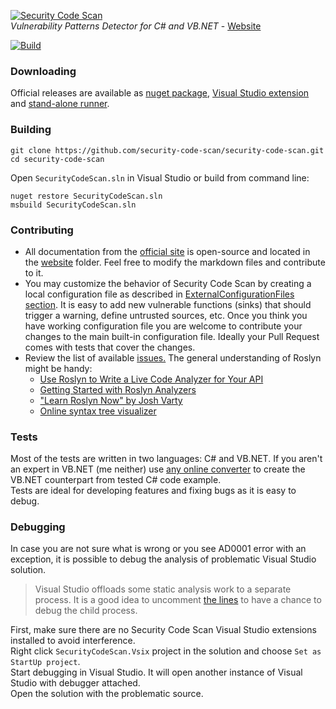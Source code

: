 [![Security Code Scan](website/images/logo.png)](https://security-code-scan.github.io)  
*Vulnerability Patterns Detector for C# and VB.NET* - [Website](https://security-code-scan.github.io)  



[![Build](https://github.com/security-code-scan/security-code-scan/actions/workflows/ci.yml/badge.svg)](https://github.com/security-code-scan/security-code-scan/actions/workflows/ci.yml)

### Downloading
Official releases are available as [nuget package](https://www.nuget.org/packages/SecurityCodeScan.VS2019/), [Visual Studio extension](https://marketplace.visualstudio.com/items?itemName=JaroslavLobacevski.SecurityCodeScanVS2019) and [stand-alone runner](https://www.nuget.org/packages/security-scan/).  

### Building
```
git clone https://github.com/security-code-scan/security-code-scan.git
cd security-code-scan
```
Open `SecurityCodeScan.sln` in Visual Studio or build from command line:
```
nuget restore SecurityCodeScan.sln
msbuild SecurityCodeScan.sln
```

### Contributing
* All documentation from the [official site](https://security-code-scan.github.io) is open-source and located in the [website](https://github.com/security-code-scan/security-code-scan/tree/vs2019/website) folder. Feel free to modify the markdown files and contribute to it.
* You may customize the behavior of Security Code Scan by creating a local configuration file as described in [ExternalConfigurationFiles section](https://security-code-scan.github.io/#ExternalConfigurationFiles). It is easy to add new vulnerable functions (sinks) that should trigger a warning, define untrusted sources, etc. Once you think you have working configuration file you are welcome to contribute your changes to the main built-in configuration file. Ideally your Pull Request comes with tests that cover the changes.
* Review the list of available [issues.](https://github.com/security-code-scan/security-code-scan/issues) The general understanding of Roslyn might be handy:
  - [Use Roslyn to Write a Live Code Analyzer for Your API](https://docs.microsoft.com/en-us/archive/msdn-magazine/2014/special-issue/csharp-and-visual-basic-use-roslyn-to-write-a-live-code-analyzer-for-your-api)
  - [Getting Started with Roslyn Analyzers](https://docs.microsoft.com/en-us/visualstudio/extensibility/getting-started-with-roslyn-analyzers?view=vs-2015&redirectedfrom=MSDN)
  - ["Learn Roslyn Now" by Josh Varty](https://joshvarty.com/learn-roslyn-now/)
  - [Online syntax tree visualizer](https://sharplab.io/)

### Tests
Most of the tests are written in two languages: C# and VB.NET. If you aren't an expert in VB.NET (me neither) use [any online converter](https://converter.telerik.com/) to create the VB.NET counterpart from tested C# code example.  
Tests are ideal for developing features and fixing bugs as it is easy to debug.

### Debugging
In case you are not sure what is wrong or you see AD0001 error with an exception, it is possible to debug the analysis of problematic Visual Studio solution.  
> Visual Studio offloads some static analysis work to a separate process. It is a good idea to uncomment [the lines](https://github.com/security-code-scan/security-code-scan/blob/39912cfa53168e954b78d6eabc597e97311a54d3/SecurityCodeScan/Analyzers/Taint/TaintAnalyzer.cs#L140-L142) to have a chance to debug the child process.

First, make sure there are no Security Code Scan Visual Studio extensions installed to avoid interference.  
Right click `SecurityCodeScan.Vsix` project in the solution and choose `Set as StartUp project`.  
Start debugging in Visual Studio. It will open another instance of Visual Studio with debugger attached.  
Open the solution with the problematic source.  

